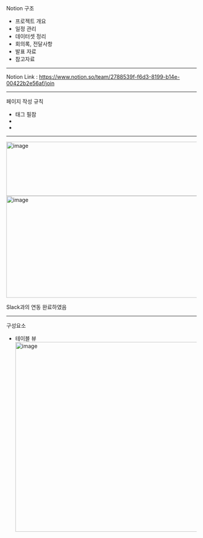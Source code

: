 Notion 구조
- 프로젝트 개요
- 일정 관리
- 데이터셋 정리
- 회의록, 전달사항
- 발표 자료
- 참고자료

-------------------------------

Notion Link : https://www.notion.so/team/2788539f-f6d3-8199-b14e-00422b2e56af/join

-------------------------------

페이지 작성 규칙
- 태그 필참
-
-

-------------------------------

<img width="516" height="143" alt="image" src="https://github.com/user-attachments/assets/dab6983a-7f0c-4b94-8f1f-a263c18d1a83" />

<img width="632" height="269" alt="image" src="https://github.com/user-attachments/assets/26195a3e-b998-448b-8247-98a342f1794a" />


Slack과의 연동 완료하였음

-------------------------------

구성요소

- 테이블 뷰
   <img width="1528" height="501" alt="image" src="https://github.com/user-attachments/assets/7be374e6-25ad-4feb-8484-e64db1051e54" />

 
